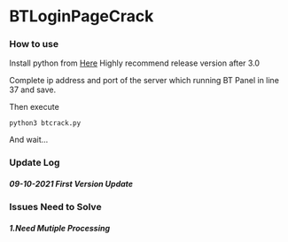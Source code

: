 # BTLoginPageCrack

### How to use

Install python from [Here](https://www.python.org/downloads/)
Highly recommend release version after 3.0

Complete ip address and port of the server which running BT Panel in line 37 and save.

Then execute

    python3 btcrack.py

And wait...

### Update Log

##### 09-10-2021 First Version Update

### Issues Need to Solve

##### 1.Need Mutiple Processing